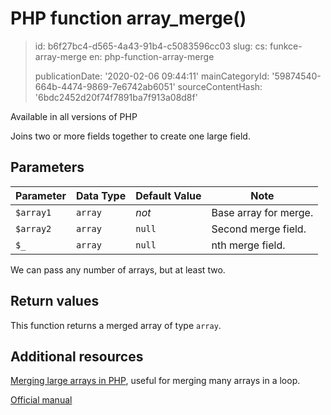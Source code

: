 PHP function array_merge()
==========================

> id: b6f27bc4-d565-4a43-91b4-c5083596cc03
> slug:
> 	cs: funkce-array-merge
> 	en: php-function-array-merge
> 
> publicationDate: '2020-02-06 09:44:11'
> mainCategoryId: '59874540-664b-4474-9869-7e6742ab6051'
> sourceContentHash: '6bdc2452d20f74f7891ba7f913a08d8f'

Available in all versions of PHP

Joins two or more fields together to create one large field.

Parameters
---------

| Parameter | Data Type | Default Value | Note |
|-----------|------------|-----------------|----------|
| `$array1` | `array` | *not* | Base array for merge. |
| `$array2` | `array` | `null` | Second merge field. |
| `$_` | `array` | `null` | nth merge field. |

We can pass any number of arrays, but at least two.

Return values
----------------

This function returns a merged array of type `array`.

Additional resources
------------

<a href="/merging-large-arrays">Merging large arrays in PHP</a>, useful for merging many arrays in a loop.

[Official manual](https://www.php.net/manual/en/function.array-merge.php)
